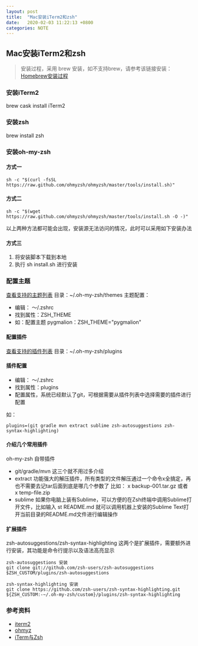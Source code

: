 ```yaml
---
layout: post
title:  "Mac安装iTerm2和zsh"
date:   2020-02-03 11:22:13 +0800
categories: NOTE
---
```


## Mac安装iTerm2和zsh

> 安装过程，采用 brew 安装，如不支持brew，请参考该链接安装：<a href="http://www.happycoding.cool/blog/blog/Mac%E5%AE%89%E8%A3%85HomeBrew%E5%92%8CHomeBrew-Cask.html" target="_blank">Homebrew安装过程</a>

### 安装iTerm2
brew cask install iTerm2

### 安装zsh
brew install zsh

### 安装oh-my-zsh

#### 方式一
```shell
sh -c "$(curl -fsSL https://raw.github.com/ohmyzsh/ohmyzsh/master/tools/install.sh)"
```
#### 方式二
```shell
sh -c "$(wget https://raw.github.com/ohmyzsh/ohmyzsh/master/tools/install.sh -O -)"
```
以上两种方法都可能会出现，安装源无法访问的情况，此时可以采用如下安装办法
#### 方式三
1. 将安装脚本下载到本地
2. 执行 sh install.sh 进行安装

### 配置主题

<a href="https://github.com/ohmyzsh/ohmyzsh/wiki/Themes" target="_blank">查看支持的主题列表</a>
目录：~/.oh-my-zsh/themes
主题配置：
- 编辑： ～/.zshrc
- 找到属性：ZSH_THEME
- 如：配置主题 pygmalion：ZSH_THEME="pygmalion"

#### 配置插件
<a href="https://github.com/ohmyzsh/ohmyzsh/tree/master/plugins" target="_blank">查看支持的插件列表</a>
目录：~/.oh-my-zsh/plugins

#### 插件配置

- 编辑： ～/.zshrc
- 找到属性：plugins
- 配置属性，系统已经默认了git，可根据需要从插件列表中选择需要的插件进行配置

如：
```shell
plugins=(git gradle mvn extract sublime zsh-autosuggestions zsh-syntax-highlighting)
```
#### 介绍几个常用插件

oh-my-zsh 自带插件
- git/gradle/mvn 
这三个就不用过多介绍
- extract 
功能强大的解压插件，所有类型的文件解压通过一个命令x全搞定，再也不需要去记tar后面到底是哪几个参数了
比如： x backup-001.tar.gz 或者 x temp-file.zip
- sublime
如果你电脑上装有Sublime，可以方便的在Zsh终端中调用Sublime打开文件，比如输入 st README.md 就可以调用机器上安装的Sublime Text打开当前目录的README.md文件进行编辑操作
#### 扩展插件
zsh-autosuggestions/zsh-syntax-highlighting
这两个是扩展插件，需要额外进行安装，其功能是命令行提示以及语法高亮显示

```shell
zsh-autosuggestions 安装
git clone git://github.com/zsh-users/zsh-autosuggestions $ZSH_CUSTOM/plugins/zsh-autosuggestions

zsh-syntax-highlighting 安装
git clone https://github.com/zsh-users/zsh-syntax-highlighting.git ${ZSH_CUSTOM:-~/.oh-my-zsh/custom}/plugins/zsh-syntax-highlighting
```

### 参考资料
- <a href="https://iterm2.com/" target="_blank">iterm2</a>
- <a href="https://ohmyz.sh/" target="_blank">ohmyz</a>
- <a href="https://xiaozhou.net/learn-the-command-line-iterm-and-zsh-2017-06-23.html" target="_blank">iTerm与Zsh</a>
